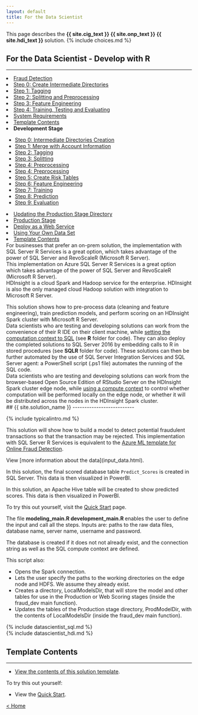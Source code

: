 ```yaml
---
layout: default
title: For the Data Scientist
---
```

<div class="alert alert-success" role="alert"> This page describes the 
<strong>
<span class="cig">{{ site.cig_text }}</span>
<span class="onp">{{ site.onp_text }}</span>
<span class="hdi">{{ site.hdi_text }}</span> 
</strong>
solution.
{% include choices.md %}
</div> 

## For the Data Scientist - Develop with R
----------------------------

<div class="row">
    <div class="col-md-6">
        <div class="toc sql">
          <li><a href="#intro">Fraud Detection</a></li>
          <li><a href="#step0" class="hdi">Step 0: Create Intermediate Directories</a></li>
          <li><a href="#step1">Step 1: Tagging</a></li>
          <li><a href="#step2">Step 2: Splitting and Preprocessing</a></li>
          <li><a href="#step3">Step 3: Feature Engineering</a></li>
          <li><a href="#step4">Step 4: Training, Testing and Evaluating</a></li>
          <li class="sql"><a href="#requirements">System Requirements</a></li>
          <li><a href="#template-contents">Template Contents</a></li>
        </div>
        <div class="toc hdi">
          <li><strong>Development Stage</strong></li>
          <ul>
            <li><a href="#step-0">Step 0: Intermediate Directories Creation</a></li>
            <li><a href="#step-1">Step 1: Merge with Account Information</a></li>
            <li><a href="#step-2">Step 2: Tagging</a></li>
            <li><a href="#step-3">Step 3: Splitting</a></li>
            <li><a href="#step-4">Step 4: Preprocessing</a></li>
            <li><a href="#step-4">Step 4: Preprocessing</a></li>
            <li><a href="#step-5">Step 5: Create Risk Tables</a></li>
            <li><a href="#step-6">Step 6: Feature Engineering</a></li>
            <li><a href="#step-7">Step 7: Training</a></li>
            <li><a href="#step-8">Step 8: Prediction</a></li>
            <li><a href="#step-9">Step 9: Evaluation</a></li>
          </ul>
          <li><a href="#updating">Updating the Production Stage Directory</a></li>
          <li><a href="#production">Production Stage</a></li>
          <li><a href="#deploy">Deploy as a Web Service</a></li>
          <li><a href="#using">Using Your Own Data Set</a></li>
          <li><a href="#template-contents">Template Contents</a></li>
        </div>
    </div>
    <div class="col-md-6">
        <div class="onp">
        For businesses that prefer an on-prem solution, the implementation with SQL Server R Services is a great option, which takes advantage of the power of SQL Server and RevoScaleR (Microsoft R Server).
        </div> 
        <div class="cig">
        This implementation on Azure SQL Server R Services is a great option which takes advantage of the power of SQL Server and RevoScaleR (Microsoft R Server). 
        </div>
        <div class="hdi">
        HDInsight is a cloud Spark and Hadoop service for the enterprise.  HDInsight is also the only managed cloud Hadoop solution with integration to Microsoft R Server.
        <p></p>
        This solution shows how to pre-process data (cleaning and feature engineering), train prediction models, and perform scoring on an HDInsight Spark cluster with Microsoft R Server. 
        </div>   
    </div>
</div>

<div class="sql">
Data scientists who are testing and developing solutions can work from the convenience of their R IDE on their client machine, while <a href="https://msdn.microsoft.com/en-us/library/mt604885.aspx">setting the computation context to SQL</a> (see <strong>R</strong> folder for code).  They can also deploy the completed solutions to SQL Server 2016 by embedding calls to R in stored procedures (see <strong>SQLR</strong> folder for code). These solutions can then be further automated by the use of SQL Server Integration Services and SQL Server agent: a PowerShell script (.ps1 file) automates the running of the SQL code.
</div>
<div class="hdi">
Data scientists who are testing and developing solutions can work from the browser-based Open Source Edition of RStudio Server on the HDInsight Spark cluster edge node, while <a href="https://docs.microsoft.com/en-us/azure/hdinsight/hdinsight-hadoop-r-server-compute-contexts">using a compute context</a> to control whether computation will be performed locally on the edge node, or whether it will be distributed across the nodes in the HDInsight Spark cluster. 
</div>

<a name="intro">
## {{ site.solution_name }}
--------------------------

{% include typicalintro.md %}

<div class="sql">
This solution will show how to build a model to detect potential fraudulent transactions so that the transaction may be rejected. This implementation with SQL Server R Services is equivalent to the <a  href="https://gallery.cortanaanalytics.com/Collection/Online-Fraud-Detection-Template-1">Azure ML template for Online Fraud Detection</a>.
</div>


<p></p>
View [more information about the data](input_data.html).

<div class="sql">
<p></p>
In this solution, the final scored database table <code>Predict_Scores</code> is created in SQL Server.  This data is then visualized in PowerBI. 
<p></p>
</div>
<div class="hdi">
<p></p>
In this solution, an Apache Hive table will be created to show predicted scores. This data is then visualized in PowerBI. 
<p></p>
</div>

To try this out yourself, visit the [Quick Start](START_HERE.html) page.  


The file 
<strong>
<span class="sql">modeling_main.R </span>
<span class="hdi">development_main.R</span>
</strong>
enables the user to define the input and call all the steps. 
<span class="sql">Inputs are: paths to the raw data files, database name, server name, username and password.</span>

<p class="sql">The database is created if it does not not already exist, and the connection string as well as the SQL compute context are defined.</p>

<div class="hdi">This script also:

<ul>
  <li>Opens the Spark connection.</li>
  <li>Lets the user specify the paths to the working directories on the edge node and HDFS. We assume they already exist.</li>
  <li>Creates a directory, LocalModelsDir, that will store the model and other tables for use in the Production or Web Scoring stages (inside the fraud_dev main function).</li>
  <li>Updates the tables of the Production stage directory, ProdModelDir, with the contents of LocalModelsDir (inside the fraud_dev main function).</li>
</ul>
</div>

<div class="sql">
{% include datascientist_sql.md %}
</div>

<div class="hdi">
{% include datascientist_hdi.md %}
</div>


<h2 id="template-contents">Template Contents</h2>
<hr />

<ul>
  <li><a href="contents.html">View the contents of this solution template</a>.</li>
</ul>

<p>To try this out yourself:</p>

<ul>
  <li>View the <a href="START_HERE.html">Quick Start</a>.</li>
</ul>

<p><a href="index.html">&lt; Home</a></p>